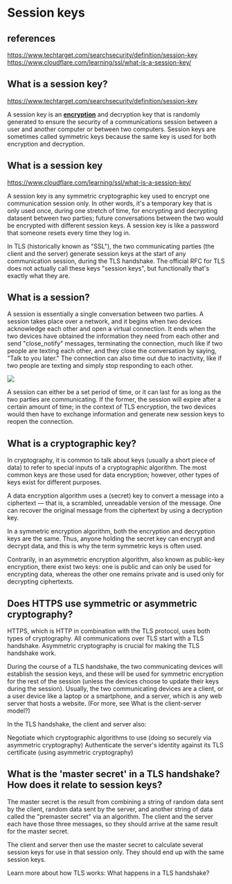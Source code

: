 # Session keys

## references

<https://www.techtarget.com/searchsecurity/definition/session-key>
<https://www.cloudflare.com/learning/ssl/what-is-a-session-key/>

## What is a session key?

<https://www.techtarget.com/searchsecurity/definition/session-key>

A session key is an **[encryption](https://www.techtarget.com/searchsecurity/definition/encryption)** and decryption key that is randomly generated to ensure the security of a communications session between a user and another computer or between two computers. Session keys are sometimes called symmetric keys because the same key is used for both encryption and decryption.

## What is a session key

<https://www.cloudflare.com/learning/ssl/what-is-a-session-key/>

A session key is any symmetric cryptographic key used to encrypt one communication session only. In other words, it's a temporary key that is only used once, during one stretch of time, for encrypting and decrypting datasent between two parties; future conversations between the two would be encrypted with different session keys. A session key is like a password that someone resets every time they log in.

In TLS (historically known as "SSL"), the two communicating parties (the client and the server) generate session keys at the start of any communication session, during the TLS handshake. The official RFC for TLS does not actually call these keys "session keys", but functionally that's exactly what they are.

## What is a session?

A session is essentially a single conversation between two parties. A session takes place over a network, and it begins when two devices acknowledge each other and open a virtual connection. It ends when the two devices have obtained the information they need from each other and send "close_notify" messages, terminating the connection, much like if two people are texting each other, and they close the conversation by saying, "Talk to you later." The connection can also time out due to inactivity, like if two people are texting and simply stop responding to each other.

![](https://www.cloudflare.com/resources/images/slt3lc6tev37/V9RAG8z5jvFu1c0FUyE5A/5a686114c92664bccef84c32a37a09f3/what_is_a_session_key.png)

A session can either be a set period of time, or it can last for as long as the two parties are communicating. If the former, the session will expire after a certain amount of time; in the context of TLS encryption, the two devices would then have to exchange information and generate new session keys to reopen the connection.

## What is a cryptographic key?

In cryptography, it is common to talk about keys (usually a short piece of data) to refer to special inputs of a cryptographic algorithm. The most common keys are those used for data encryption; however, other types of keys exist for different purposes.

A data encryption algorithm uses a (secret) key to convert a message into a ciphertext — that is, a scrambled, unreadable version of the message. One can recover the original message from the ciphertext by using a decryption key.

In a symmetric encryption algorithm, both the encryption and decryption keys are the same. Thus, anyone holding the secret key can encrypt and decrypt data, and this is why the term symmetric keys is often used.

Contrarily, in an asymmetric encryption algorithm, also known as public-key encryption, there exist two keys: one is public and can only be used for encrypting data, whereas the other one remains private and is used only for decrypting ciphertexts.

## Does HTTPS use symmetric or asymmetric cryptography?

HTTPS, which is HTTP in combination with the TLS protocol, uses both types of cryptography. All communications over TLS start with a TLS handshake. Asymmetric cryptography is crucial for making the TLS handshake work.

During the course of a TLS handshake, the two communicating devices will establish the session keys, and these will be used for symmetric encryption for the rest of the session (unless the devices choose to update their keys during the session). Usually, the two communicating devices are a client, or a user device like a laptop or a smartphone, and a server, which is any web server that hosts a website. (For more, see What is the client-server model?)

In the TLS handshake, the client and server also:

Negotiate which cryptographic algorithms to use (doing so securely via asymmetric cryptography)
Authenticate the server's identity against its TLS certificate (using asymmetric cryptography)

## What is the 'master secret' in a TLS handshake? How does it relate to session keys?

The master secret is the result from combining a string of random data sent by the client, random data sent by the server, and another string of data called the "premaster secret" via an algorithm. The client and the server each have those three messages, so they should arrive at the same result for the master secret.

The client and server then use the master secret to calculate several session keys for use in that session only. They should end up with the same session keys.

Learn more about how TLS works: What happens in a TLS handshake?
